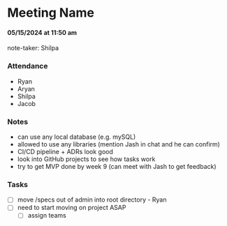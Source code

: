 # Meeting Name
#### 05/15/2024 at 11:50 am 
note-taker: Shilpa
### Attendance
- Ryan
- Aryan
- Shilpa
- Jacob

### Notes
- can use any local database (e.g. mySQL)
- allowed to use any libraries (mention Jash in chat and he can confirm)
- CI/CD pipeline + ADRs look good
- look into GitHub projects to see how tasks work
- try to get MVP done by week 9 (can meet with Jash to get feedback)

### Tasks
- [ ] move /specs out of admin into root directory - Ryan
- [ ] need to start moving on project ASAP
  - [ ] assign teams
